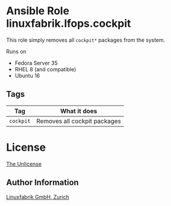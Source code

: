 # Ansible Role linuxfabrik.lfops.cockpit

This role simply removes all `cockpit*` packages from the system.

Runs on

* Fedora Server 35
* RHEL 8 (and compatible)
* Ubuntu 16


## Tags

| Tag       | What it does                 |
| ---       | ------------                 |
| `cockpit` | Removes all cockpit packages |


# License

[The Unlicense](https://unlicense.org/)


## Author Information

[Linuxfabrik GmbH, Zurich](https://www.linuxfabrik.ch)
